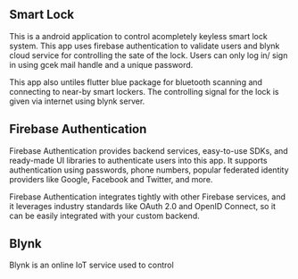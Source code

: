 ## Smart Lock
This is a android application to control acompletely keyless smart lock system. This app 
uses firebase authentication to validate users and blynk cloud service for controlling the sate of 
the lock. Users can only log in/ sign in using gcek mail handle and a unique password. 

This app also untiles flutter blue package for bluetooth scanning and connecting to near-by smart 
lockers. The controlling signal for the lock is given via internet using blynk server.  


## Firebase Authentication
Firebase Authentication provides backend services, easy-to-use SDKs, and ready-made UI libraries to
authenticate users into this app. It supports authentication using passwords, phone numbers, popular 
federated identity providers like Google, Facebook and Twitter, and more.

Firebase Authentication integrates tightly with other Firebase services, and it leverages industry 
standards like OAuth 2.0 and OpenID Connect, so it can be easily integrated with your custom backend.


## Blynk 
Blynk is an online IoT service used to control 